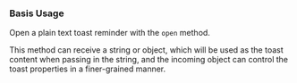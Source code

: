 ### Basis Usage

Open a plain text toast reminder with the `open` method.

This method can receive a string or object, which will be used as the toast content when passing in the string, and the incoming object can control the toast properties in a finer-grained manner.
